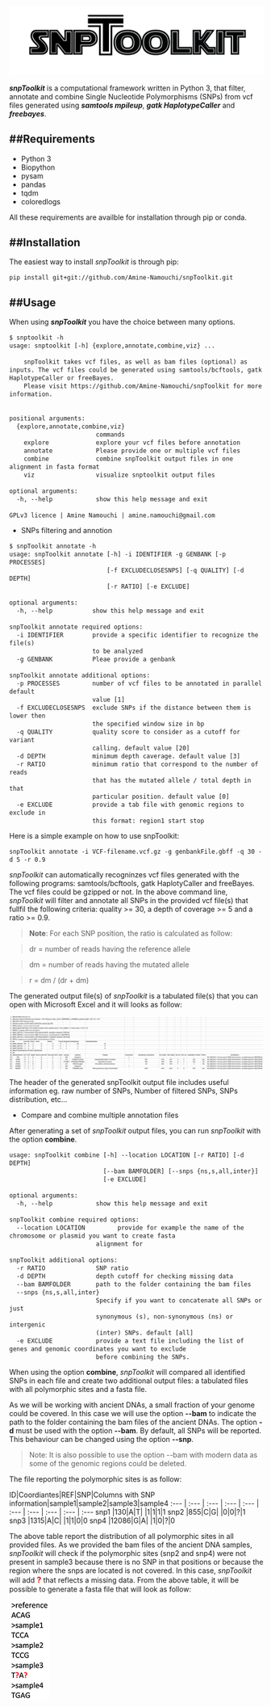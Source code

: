 ![logo](img/snpToolkit_LOGO.png)

**_snpToolkit_** is a computational framework written in Python 3, that filter, annotate and combine Single Nucleotide Polymorphisms (SNPs) from vcf files generated using **_samtools mpileup_**, **_gatk HaplotypeCaller_** and **_freebayes_**.


##Requirements
---
- Python 3
- Biopython
- pysam
- pandas
- tqdm
- coloredlogs

All these requirements are availble for installation through pip or conda.


##Installation
---

The easiest way to install _snpToolkit_ is through pip: 

```
pip install git+git://github.com/Amine-Namouchi/snpToolkit.git
```


##Usage
---

When using **_snpToolkit_** you have the choice between many options.
```
$ snptoolkit -h
usage: snptoolkit [-h] {explore,annotate,combine,viz} ...

    snpToolkit takes vcf files, as well as bam files (optional) as inputs. The vcf files could be generated using samtools/bcftools, gatk HaplotypeCaller or freeBayes.
    Please visit https://github.com/Amine-Namouchi/snpToolkit for more information.


positional arguments:
  {explore,annotate,combine,viz}
                        commands
    explore             explore your vcf files before annotation
    annotate            Please provide one or multiple vcf files
    combine             combine snpToolkit output files in one alignment in fasta format
    viz                 visualize snptoolkit output files

optional arguments:
  -h, --help            show this help message and exit

GPLv3 licence | Amine Namouchi | amine.namouchi@gmail.com
```


- SNPs filtering and annotion

```
$ snpToolkit annotate -h
usage: snpToolkit annotate [-h] -i IDENTIFIER -g GENBANK [-p PROCESSES]
                           [-f EXCLUDECLOSESNPS] [-q QUALITY] [-d DEPTH]
                           [-r RATIO] [-e EXCLUDE]

optional arguments:
  -h, --help           show this help message and exit

snpToolkit annotate required options:
  -i IDENTIFIER        provide a specific identifier to recognize the file(s)
                       to be analyzed
  -g GENBANK           Pleae provide a genbank

snpToolkit annotate additional options:
  -p PROCESSES         number of vcf files to be annotated in parallel default
                       value [1]
  -f EXCLUDECLOSESNPS  exclude SNPs if the distance between them is lower then
                       the specified window size in bp
  -q QUALITY           quality score to consider as a cutoff for variant
                       calling. default value [20]
  -d DEPTH             minimum depth caverage. default value [3]
  -r RATIO             minimum ratio that correspond to the number of reads
                       that has the mutated allele / total depth in that
                       particular position. default value [0]
  -e EXCLUDE           provide a tab file with genomic regions to exclude in
                       this format: region1 start stop
```

Here is a simple example on how to use snpToolkit:

```
snpToolkit annotate -i VCF-filename.vcf.gz -g genbankFile.gbff -q 30 -d 5 -r 0.9
```

_snpToolkit_ can automatically recogninzes vcf files generated with the following programs: samtools/bcftools, gatk HaplotyCaller and freeBayes. The vcf files could be gzipped or not. In the above command line, _snpToolkit_ will filter and annotate all SNPs in the provided vcf file(s) that fullfil the following criteria: quality >= 30, a depth of coverage >= 5 and a ratio >= 0.9.

>**Note**: For each SNP position, the ratio is calculated as follow:

>dr = number of reads having the reference allele

>dm = number of reads having the mutated allele

>r = dm / (dr + dm)

The generated output file(s) of _snpToolkit_ is a tabulated file(s) that you can open with Microsoft Excel and it will looks as follow:

![Alt text](img/snpToolkitHeader.png)

The header of the generated snpToolkit output file includes useful information eg. raw number of SNPs, Number of filtered SNPs, SNPs distribution, etc...

- Compare and combine multiple annotation files

After generating a set of _snpToolkit_ output files, you can run _snpToolkit_ with the option **combine**.

```
usage: snpToolkit combine [-h] --location LOCATION [-r RATIO] [-d DEPTH]
                          [--bam BAMFOLDER] [--snps {ns,s,all,inter}]
                          [-e EXCLUDE]

optional arguments:
  -h, --help            show this help message and exit

snpToolkit combine required options:
  --location LOCATION         provide for example the name of the chromosome or plasmid you want to create fasta
                        alignment for

snpToolkit additional options:
  -r RATIO              SNP ratio
  -d DEPTH              depth cutoff for checking missing data
  --bam BAMFOLDER       path to the folder containing the bam files
  --snps {ns,s,all,inter}
                        Specify if you want to concatenate all SNPs or just
                        synonymous (s), non-synonymous (ns) or intergenic
                        (inter) SNPs. default [all]
  -e EXCLUDE            provide a text file including the list of genes and genomic coordinates you want to exclude
                        before combining the SNPs.
```

When using the option **combine**, _snpToolkit_ will compared all identified SNPs in each file and create two additional output files: a tabulated files with all polymorphic sites and a fasta file.

As we will be working with ancient DNAs, a small fraction of your genome could be covered. In this case we will use the option **--bam** to indicate the path to the folder containing the bam files of the ancient DNAs. The option **-d** must be used with the option **--bam**. By default, all SNPs will be reported. This behaviour can be changed using the option **--snp**.

>Note: It is also possible to use the option --bam with modern data as some of the genomic regions could be deleted.

The file reporting the polymorphic sites is as follow:

ID|Coordiantes|REF|SNP|Columns with SNP information|sample1|sample2|sample3|sample4
:--- | :--- | :--- | :--- | :--- | :--- | :--- | :--- | :--- | :---
snp1 |130|A|T| |1|1|1|1
snp2 |855|C|G| |0|0|?|1
snp3 |1315|A|C| |1|1|0|0
snp4 |12086|G|A| |1|0|?|0

The above table report the distribution of all polymorphic sites in all provided files. As we provided the bam files of the ancient DNA samples, _snpToolkit_ will check if the polymorphic sites (snp2 and snp4) were not present in sample3 because there is no SNP in that positions or because the region where the snps are located is not covered. In this case, _snpToolkit_ will add <font size="3" color="red"><b>?</b></font> that reflects a missing data.
From the above table, it will be possible to generate a fasta file that will look as follow:

![alignment](img/fasta_poly.png)
